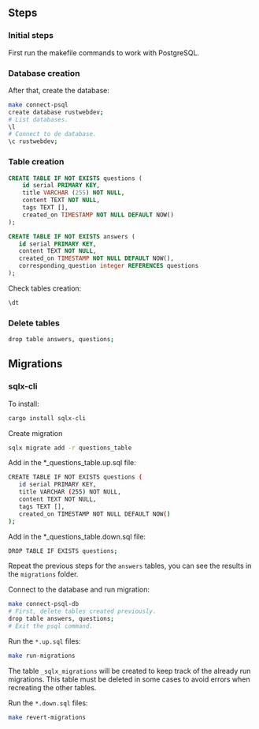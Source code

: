 ## Steps

### Initial steps
First run the makefile commands to work with PostgreSQL.

### Database creation

After that, create the database:

```bash
make connect-psql
create database rustwebdev;
# List databases.
\l
# Connect to de database.
\c rustwebdev;
```

### Table creation

```sql
CREATE TABLE IF NOT EXISTS questions (
    id serial PRIMARY KEY,
    title VARCHAR (255) NOT NULL,
    content TEXT NOT NULL,
    tags TEXT [],
    created_on TIMESTAMP NOT NULL DEFAULT NOW()
);
```

```sql
CREATE TABLE IF NOT EXISTS answers (
   id serial PRIMARY KEY,
   content TEXT NOT NULL,
   created_on TIMESTAMP NOT NULL DEFAULT NOW(),
   corresponding_question integer REFERENCES questions
);
```

Check tables creation:

```bash
\dt
```

### Delete tables

```bash
drop table answers, questions;
```

## Migrations

### sqlx-cli

To install:

```bash
cargo install sqlx-cli
```

Create migration

```bash
sqlx migrate add -r questions_table
```

Add in the *_questions_table.up.sql file:

```bash
CREATE TABLE IF NOT EXISTS questions (
   id serial PRIMARY KEY,
   title VARCHAR (255) NOT NULL,
   content TEXT NOT NULL,
   tags TEXT [],
   created_on TIMESTAMP NOT NULL DEFAULT NOW()
);
```

Add in the *_questions_table.down.sql file:

```bash
DROP TABLE IF EXISTS questions;
```

Repeat the previous steps for the `answers` tables, you can see the results in the `migrations` folder.

Connect to the database and run migration:

```bash
make connect-psql-db
# First, delete tables created previously.
drop table answers, questions;
# Exit the psql command.
```

Run the `*.up.sql` files:

```bash
make run-migrations
```

The table `_sqlx_migrations` will be created to keep track of the already run migrations. This table must be deleted in some cases to avoid errors when recreating the other tables.

Run the `*.down.sql` files:

```bash
make revert-migrations
```

